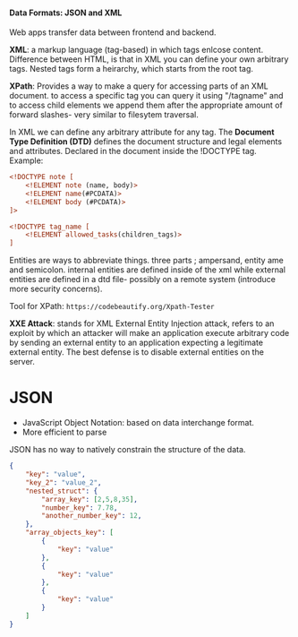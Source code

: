 #### Data Formats: JSON and XML

Web apps transfer data between frontend and backend. 

**XML**: a markup language (tag-based) in which tags enlcose content. Difference between HTML, is that in XML you can define your own arbitrary tags. Nested tags form a heirarchy, which starts from the root tag.

**XPath**: Provides a way to make a query for accessing parts of an XML document. to access a specific tag you can query it using "/tagname" and to access child elements we append them after the appropriate amount of forward slashes- very similar to filesytem traversal.

In XML we can define any arbitrary attribute for any tag.
The **Document Type Definition (DTD)** defines the document structure and legal elements and attributes. Declared in the document inside the !DOCTYPE tag.
Example:
```xml
<!DOCTYPE note [
	<!ELEMENT note (name, body)>
	<!ELEMENT name(#PCDATA)>
	<!ELEMENT body (#PCDATA)>
]>

<!DOCTYPE tag_name [
	<!ELEMENT allowed_tasks(children_tags)>
]
```
Entities are ways to abbreviate things. three parts ; ampersand, entity ame and semicolon.
internal entities are defined inside of the xml while external entities are defined in a  dtd file- possibly on a remote system (introduce more security concerns). 

Tool for XPath: `https://codebeautify.org/Xpath-Tester`

**XXE Attack**: stands for XML External Entity Injection attack, refers to an exploit by which an attacker will make an application execute arbitrary code by sending an external entity to an application expecting a legitimate external entity. The best defense is to disable external entities on the server.

# JSON

- JavaScript Object Notation: based on data interchange format. 
- More efficient to parse

JSON has no way to natively constrain the structure of the data.

```json
{
	"key": "value",
	"key_2": "value_2",
	"nested_struct": {
		"array_key": [2,5,8,35],
		"number_key": 7.78,
		"another_number_key": 12,
	},
	"array_objects_key": [
		{
			"key": "value"	
		},
		{
			"key": "value"
		},
		{
			"key": "value"
		}
	]
}
```
